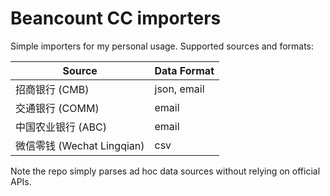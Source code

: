 # Beancount CC importers

Simple importers for my personal usage. Supported sources and formats:

| Source | Data Format |
|--------|--------------|
| 招商银行 (CMB) | json, email |
| 交通银行 (COMM) | email |
| 中国农业银行 (ABC) | email |
| 微信零钱 (Wechat Lingqian) | csv |

Note the repo simply parses ad hoc data sources without relying on official APIs. 
